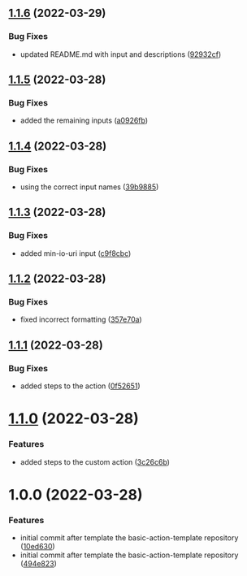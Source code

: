 ## [1.1.6](https://github.com/awazevr/minio-pull-action/compare/v1.1.5...v1.1.6) (2022-03-29)


### Bug Fixes

* updated README.md with input and descriptions ([92932cf](https://github.com/awazevr/minio-pull-action/commit/92932cf3a411e1065a8a1293fb1099c6834bcca7))

## [1.1.5](https://github.com/awazevr/minio-pull-action/compare/v1.1.4...v1.1.5) (2022-03-28)


### Bug Fixes

* added the remaining inputs ([a0926fb](https://github.com/awazevr/minio-pull-action/commit/a0926fb351b15f636b29368a521e2087ae56a12b))

## [1.1.4](https://github.com/awazevr/minio-pull-action/compare/v1.1.3...v1.1.4) (2022-03-28)


### Bug Fixes

* using the correct input names ([39b9885](https://github.com/awazevr/minio-pull-action/commit/39b988513a172277a89367976dc33ff90db40bbf))

## [1.1.3](https://github.com/awazevr/minio-pull-action/compare/v1.1.2...v1.1.3) (2022-03-28)


### Bug Fixes

* added min-io-uri input ([c9f8cbc](https://github.com/awazevr/minio-pull-action/commit/c9f8cbcb0e797e3b36cd3deeb6bdccc070a3068e))

## [1.1.2](https://github.com/awazevr/minio-pull-action/compare/v1.1.1...v1.1.2) (2022-03-28)


### Bug Fixes

* fixed incorrect formatting ([357e70a](https://github.com/awazevr/minio-pull-action/commit/357e70a235bfe882a9460a638a698fa5d4cb8dff))

## [1.1.1](https://github.com/awazevr/minio-pull-action/compare/v1.1.0...v1.1.1) (2022-03-28)


### Bug Fixes

* added steps to the action ([0f52651](https://github.com/awazevr/minio-pull-action/commit/0f52651b9fd6a8e7c427b87b51a56da1012c609c))

# [1.1.0](https://github.com/awazevr/minio-pull-action/compare/v1.0.0...v1.1.0) (2022-03-28)


### Features

* added steps to the custom action ([3c26c6b](https://github.com/awazevr/minio-pull-action/commit/3c26c6b809bdc2ec02e96b4d546298a01efcb151))

# 1.0.0 (2022-03-28)


### Features

* initial commit after template the basic-action-template repository ([10ed630](https://github.com/awazevr/minio-pull-action/commit/10ed630701233c6a9c4f969ccf9540a18719e8e1))
* initial commit after template the basic-action-template repository ([494e823](https://github.com/awazevr/minio-pull-action/commit/494e8239e6ac77ced7e58f323b3129c02da047aa))
